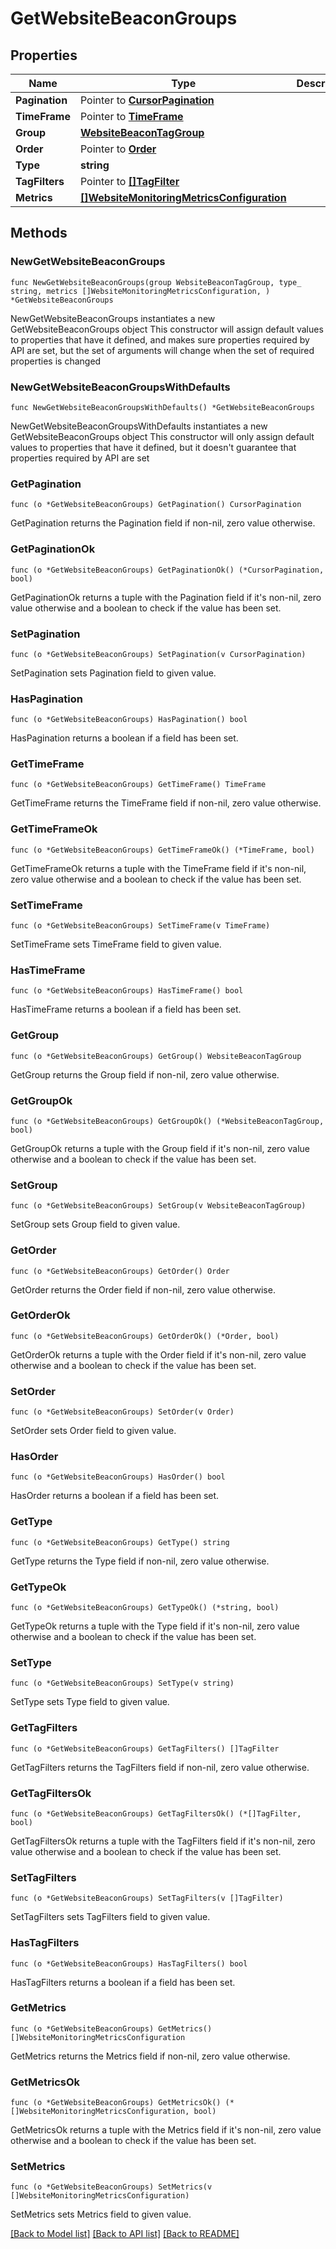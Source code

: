 # GetWebsiteBeaconGroups

## Properties

Name | Type | Description | Notes
------------ | ------------- | ------------- | -------------
**Pagination** | Pointer to [**CursorPagination**](CursorPagination.md) |  | [optional] 
**TimeFrame** | Pointer to [**TimeFrame**](TimeFrame.md) |  | [optional] 
**Group** | [**WebsiteBeaconTagGroup**](WebsiteBeaconTagGroup.md) |  | 
**Order** | Pointer to [**Order**](Order.md) |  | [optional] 
**Type** | **string** |  | 
**TagFilters** | Pointer to [**[]TagFilter**](TagFilter.md) |  | [optional] 
**Metrics** | [**[]WebsiteMonitoringMetricsConfiguration**](WebsiteMonitoringMetricsConfiguration.md) |  | 

## Methods

### NewGetWebsiteBeaconGroups

`func NewGetWebsiteBeaconGroups(group WebsiteBeaconTagGroup, type_ string, metrics []WebsiteMonitoringMetricsConfiguration, ) *GetWebsiteBeaconGroups`

NewGetWebsiteBeaconGroups instantiates a new GetWebsiteBeaconGroups object
This constructor will assign default values to properties that have it defined,
and makes sure properties required by API are set, but the set of arguments
will change when the set of required properties is changed

### NewGetWebsiteBeaconGroupsWithDefaults

`func NewGetWebsiteBeaconGroupsWithDefaults() *GetWebsiteBeaconGroups`

NewGetWebsiteBeaconGroupsWithDefaults instantiates a new GetWebsiteBeaconGroups object
This constructor will only assign default values to properties that have it defined,
but it doesn't guarantee that properties required by API are set

### GetPagination

`func (o *GetWebsiteBeaconGroups) GetPagination() CursorPagination`

GetPagination returns the Pagination field if non-nil, zero value otherwise.

### GetPaginationOk

`func (o *GetWebsiteBeaconGroups) GetPaginationOk() (*CursorPagination, bool)`

GetPaginationOk returns a tuple with the Pagination field if it's non-nil, zero value otherwise
and a boolean to check if the value has been set.

### SetPagination

`func (o *GetWebsiteBeaconGroups) SetPagination(v CursorPagination)`

SetPagination sets Pagination field to given value.

### HasPagination

`func (o *GetWebsiteBeaconGroups) HasPagination() bool`

HasPagination returns a boolean if a field has been set.

### GetTimeFrame

`func (o *GetWebsiteBeaconGroups) GetTimeFrame() TimeFrame`

GetTimeFrame returns the TimeFrame field if non-nil, zero value otherwise.

### GetTimeFrameOk

`func (o *GetWebsiteBeaconGroups) GetTimeFrameOk() (*TimeFrame, bool)`

GetTimeFrameOk returns a tuple with the TimeFrame field if it's non-nil, zero value otherwise
and a boolean to check if the value has been set.

### SetTimeFrame

`func (o *GetWebsiteBeaconGroups) SetTimeFrame(v TimeFrame)`

SetTimeFrame sets TimeFrame field to given value.

### HasTimeFrame

`func (o *GetWebsiteBeaconGroups) HasTimeFrame() bool`

HasTimeFrame returns a boolean if a field has been set.

### GetGroup

`func (o *GetWebsiteBeaconGroups) GetGroup() WebsiteBeaconTagGroup`

GetGroup returns the Group field if non-nil, zero value otherwise.

### GetGroupOk

`func (o *GetWebsiteBeaconGroups) GetGroupOk() (*WebsiteBeaconTagGroup, bool)`

GetGroupOk returns a tuple with the Group field if it's non-nil, zero value otherwise
and a boolean to check if the value has been set.

### SetGroup

`func (o *GetWebsiteBeaconGroups) SetGroup(v WebsiteBeaconTagGroup)`

SetGroup sets Group field to given value.


### GetOrder

`func (o *GetWebsiteBeaconGroups) GetOrder() Order`

GetOrder returns the Order field if non-nil, zero value otherwise.

### GetOrderOk

`func (o *GetWebsiteBeaconGroups) GetOrderOk() (*Order, bool)`

GetOrderOk returns a tuple with the Order field if it's non-nil, zero value otherwise
and a boolean to check if the value has been set.

### SetOrder

`func (o *GetWebsiteBeaconGroups) SetOrder(v Order)`

SetOrder sets Order field to given value.

### HasOrder

`func (o *GetWebsiteBeaconGroups) HasOrder() bool`

HasOrder returns a boolean if a field has been set.

### GetType

`func (o *GetWebsiteBeaconGroups) GetType() string`

GetType returns the Type field if non-nil, zero value otherwise.

### GetTypeOk

`func (o *GetWebsiteBeaconGroups) GetTypeOk() (*string, bool)`

GetTypeOk returns a tuple with the Type field if it's non-nil, zero value otherwise
and a boolean to check if the value has been set.

### SetType

`func (o *GetWebsiteBeaconGroups) SetType(v string)`

SetType sets Type field to given value.


### GetTagFilters

`func (o *GetWebsiteBeaconGroups) GetTagFilters() []TagFilter`

GetTagFilters returns the TagFilters field if non-nil, zero value otherwise.

### GetTagFiltersOk

`func (o *GetWebsiteBeaconGroups) GetTagFiltersOk() (*[]TagFilter, bool)`

GetTagFiltersOk returns a tuple with the TagFilters field if it's non-nil, zero value otherwise
and a boolean to check if the value has been set.

### SetTagFilters

`func (o *GetWebsiteBeaconGroups) SetTagFilters(v []TagFilter)`

SetTagFilters sets TagFilters field to given value.

### HasTagFilters

`func (o *GetWebsiteBeaconGroups) HasTagFilters() bool`

HasTagFilters returns a boolean if a field has been set.

### GetMetrics

`func (o *GetWebsiteBeaconGroups) GetMetrics() []WebsiteMonitoringMetricsConfiguration`

GetMetrics returns the Metrics field if non-nil, zero value otherwise.

### GetMetricsOk

`func (o *GetWebsiteBeaconGroups) GetMetricsOk() (*[]WebsiteMonitoringMetricsConfiguration, bool)`

GetMetricsOk returns a tuple with the Metrics field if it's non-nil, zero value otherwise
and a boolean to check if the value has been set.

### SetMetrics

`func (o *GetWebsiteBeaconGroups) SetMetrics(v []WebsiteMonitoringMetricsConfiguration)`

SetMetrics sets Metrics field to given value.



[[Back to Model list]](../README.md#documentation-for-models) [[Back to API list]](../README.md#documentation-for-api-endpoints) [[Back to README]](../README.md)


